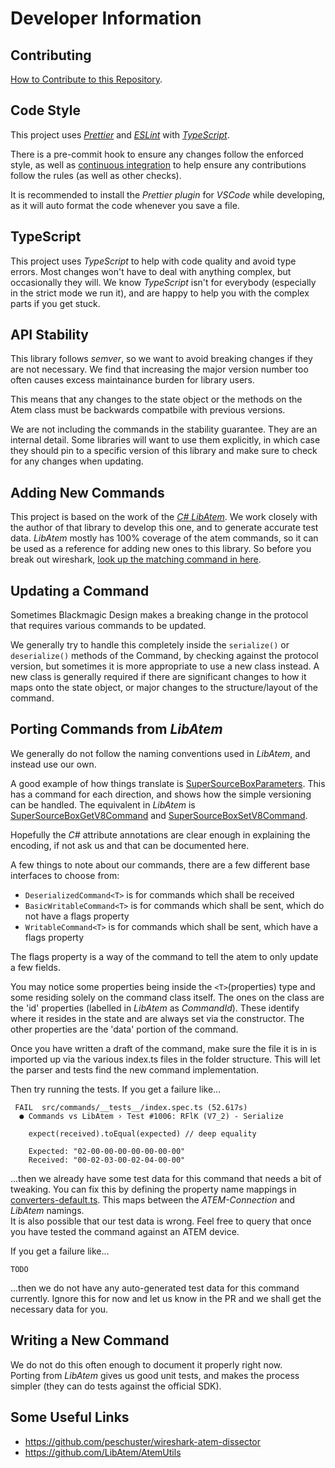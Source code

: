 # Developer Information

## Contributing
[How to Contribute to this Repository](/CONTRIBUTING.md).

## Code Style

This project uses [_Prettier_](https://prettier.io/) and [_ESLint_](https://eslint.org/) with [_TypeScript_](https://www.typescriptlang.org/).

There is a pre-commit hook to ensure any changes follow the enforced style, as well as [continuous integration](https://github.com/nrkno/tv-automation-atem-connection/actions) to help ensure any contributions follow the rules (as well as other checks).

It is recommended to install the _Prettier plugin_ for _VSCode_ while developing, as it will auto format the code whenever you save a file.

## TypeScript

This project uses _TypeScript_ to help with code quality and avoid type errors. Most changes won't have to deal with anything complex, but occasionally they will. We know _TypeScript_ isn't for everybody (especially in the strict mode we run it), and are happy to help you with the complex parts if you get stuck.

## API Stability

This library follows _semver_, so we want to avoid breaking changes if they are not necessary. We find that increasing the major version number too often causes excess maintainance burden for library users.

This means that any changes to the state object or the methods on the Atem class must be backwards compatbile with previous versions.

We are not including the commands in the stability guarantee. They are an internal detail. Some libraries will want to use them explicitly, in which case they should pin to a specific version of this library and make sure to check for any changes when updating.

## Adding New Commands

This project is based on the work of the [_C# LibAtem_](https://github.com/libatem/libatem). We work closely with the author of that library to develop this one, and to generate accurate test data.
_LibAtem_ mostly has 100% coverage of the atem commands, so it can be used as a reference for adding new ones to this library. So before you break out wireshark, [look up the matching command in here](https://github.com/LibAtem/LibAtem/tree/master/LibAtem/Commands).

## Updating a Command

Sometimes Blackmagic Design makes a breaking change in the protocol that requires various commands to be updated.

We generally try to handle this completely inside the `serialize()` or `deserialize()` methods of the Command, by checking against the protocol version, but sometimes it is more appropriate to use a new class instead. A new class is generally required if there are significant changes to how it maps onto the state object, or major changes to the structure/layout of the command.

## Porting Commands from _LibAtem_

We generally do not follow the naming conventions used in _LibAtem_, and instead use our own.

A good example of how things translate is [SuperSourceBoxParameters](/src/commands/SuperSource/SuperSourceBoxParametersCommand.ts). This has a command for each direction, and shows how the simple versioning can be handled. The equivalent in _LibAtem_ is [SuperSourceBoxGetV8Command](https://github.com/LibAtem/LibAtem/blob/master/LibAtem/Commands/SuperSource/SuperSourceBoxGetV8Command.cs) and [SuperSourceBoxSetV8Command](https://github.com/LibAtem/LibAtem/blob/master/LibAtem/Commands/SuperSource/SuperSourceBoxSetV8Command.cs).

Hopefully the _C#_ attribute annotations are clear enough in explaining the encoding, if not ask us and that can be documented here.

A few things to note about our commands, there are a few different base interfaces to choose from:

- `DeserializedCommand<T>` is for commands which shall be received
- `BasicWritableCommand<T>` is for commands which shall be sent, which do not have a flags property
- `WritableCommand<T>` is for commands which shall be sent, which have a flags property

The flags property is a way of the command to tell the atem to only update a few fields.

You may notice some properties being inside the `<T>`(properties) type and some residing solely on the command class itself. The ones on the class are the 'id' properties (labelled in _LibAtem_ as _CommandId_). These identify where it resides in the state and are always set via the constructor. The other properties are the 'data' portion of the command.

Once you have written a draft of the command, make sure the file it is in is imported up via the various index.ts files in the folder structure. This will let the parser and tests find the new command implementation.

Then try running the tests.
If you get a failure like...

```
 FAIL  src/commands/__tests__/index.spec.ts (52.617s)
  ● Commands vs LibAtem › Test #1006: RFlK (V7_2) - Serialize

    expect(received).toEqual(expected) // deep equality

    Expected: "02-00-00-00-00-00-00-00"
    Received: "00-02-03-00-02-04-00-00"
```

...then we already have some test data for this command that needs a bit of tweaking. You can fix this by defining the property name mappings in [converters-default.ts](src/commands/__tests__/converters-default.ts). This maps between the _ATEM-Connection_ and _LibAtem_ namings.  
It is also possible that our test data is wrong. Feel free to query that once you have tested the command against an ATEM device.

If you get a failure like...

```
TODO
```

...then we do not have any auto-generated test data for this command currently. Ignore this for now and let us know in the PR and we shall get the necessary data for you.

## Writing a New Command

We do not do this often enough to document it properly right now.  
Porting from _LibAtem_ gives us good unit tests, and makes the process simpler (they can do tests against the official SDK).

## Some Useful Links

- https://github.com/peschuster/wireshark-atem-dissector
- https://github.com/LibAtem/AtemUtils

